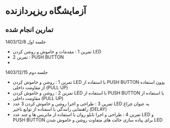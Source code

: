 # آزمایشگاه ریزپردازنده
## تمارین انجام شده
جلسه اول 1403/12/8
* تمرین 1 : مقدمات و خاموش و روشن کردن LED
* تمرین 2 : PUSH BUTTON
* 
جلسه دوم 1403/12/15
* تمرین 1 : روشن و خاموش کردن LED با استفاده از PUSH BUTTON <ins>بدون</ins> استفاده از مقاومت داخلی (PULL UP)
* تمرین 2 : روشن و خاموش کردن LED با استفاده از PUSH BUTTON با استفاده از مقاومت داخلی (PULL UP)
* تمرین 3 : طراحی و اجرا روشن و خاموش کردن 3 عدد LED به عنوان چراغ راهنمایی رانندگی با اسفتاده از توابع تاخیر (DELAY)
* تمرین 4 : طراحی و اجرا تابلو روان با استفاده از ماتریس ها و چند عدد LED و PUSH BUTTON برای پیاده سازی حالت های متفاوت روشن و خاموش شدن LED
